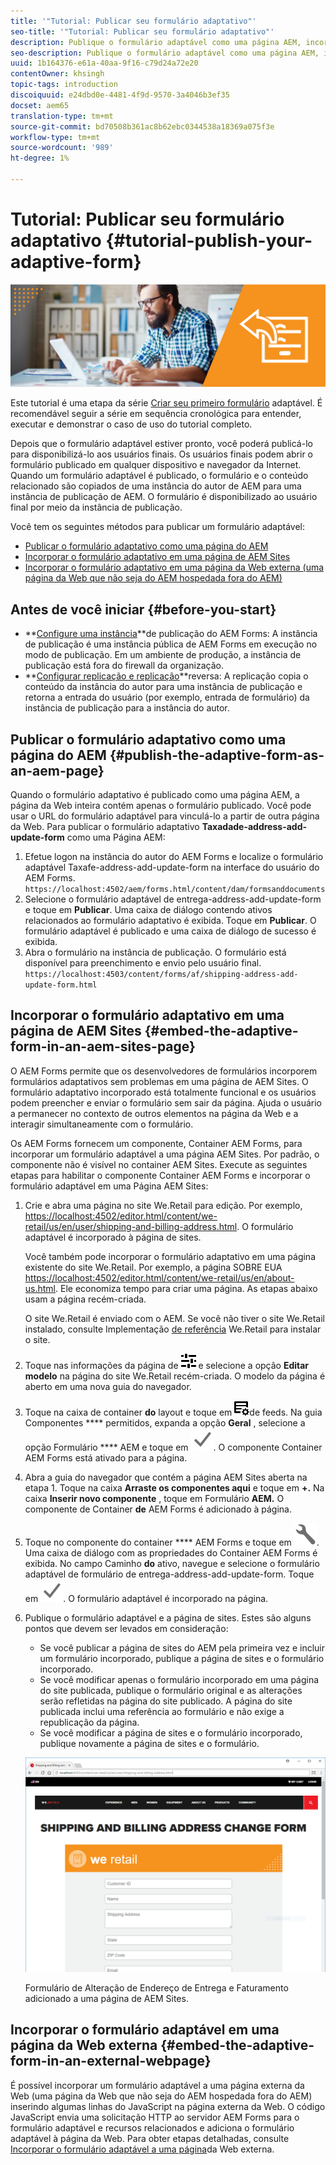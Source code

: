 ```yaml
---
title: '"Tutorial: Publicar seu formulário adaptativo"'
seo-title: '"Tutorial: Publicar seu formulário adaptativo"'
description: Publique o formulário adaptável como uma página AEM, incorpore-o a uma página AEM Sites ou incorpore-o a uma página da Web externa
seo-description: Publique o formulário adaptável como uma página AEM, incorpore-o a uma página AEM Sites ou incorpore-o a uma página da Web externa
uuid: 1b164376-e61a-40aa-9f16-c79d24a72e20
contentOwner: khsingh
topic-tags: introduction
discoiquuid: e24dbd0e-4481-4f9d-9570-3a4046b3ef35
docset: aem65
translation-type: tm+mt
source-git-commit: bd70508b361ac8b62ebc0344538a18369a075f3e
workflow-type: tm+mt
source-wordcount: '989'
ht-degree: 1%

---
```



# Tutorial: Publicar seu formulário adaptativo {#tutorial-publish-your-adaptive-form}

![](do-not-localize/13-publish-your-adaptive-form-small.png)

Este tutorial é uma etapa da série [Criar seu primeiro formulário](https://helpx.adobe.com/experience-manager/6-3/forms/using/create-your-first-adaptive-form.html) adaptável. É recomendável seguir a série em sequência cronológica para entender, executar e demonstrar o caso de uso do tutorial completo.

Depois que o formulário adaptável estiver pronto, você poderá publicá-lo para disponibilizá-lo aos usuários finais. Os usuários finais podem abrir o formulário publicado em qualquer dispositivo e navegador da Internet. Quando um formulário adaptável é publicado, o formulário e o conteúdo relacionado são copiados de uma instância do autor de AEM para uma instância de publicação de AEM. O formulário é disponibilizado ao usuário final por meio da instância de publicação.

Você tem os seguintes métodos para publicar um formulário adaptável:

* [Publicar o formulário adaptativo como uma página do AEM](../../forms/using/publish-your-adaptive-form.md#publish-the-adaptive-form-as-an-aem-page)
* [Incorporar o formulário adaptativo em uma página de AEM Sites](#embed-the-adaptive-form-in-an-aem-sites-page)
* [Incorporar o formulário adaptativo em uma página da Web externa (uma página da Web que não seja do AEM hospedada fora do AEM)](../../forms/using/publish-your-adaptive-form.md)

## Antes de você iniciar {#before-you-start}

* **[Configure uma instância](https://helpx.adobe.com/experience-manager/6-3/forms/using/installing-configuring-aem-forms-osgi.html)**de publicação do AEM Forms: A instância de publicação é uma instância pública de AEM Forms em execução no modo de publicação. Em um ambiente de produção, a instância de publicação está fora do firewall da organização.
* **[Configurar replicação e replicação](https://helpx.adobe.com/experience-manager/6-3/help/sites-deploying/replication.html)**reversa: A replicação copia o conteúdo da instância do autor para uma instância de publicação e retorna a entrada do usuário (por exemplo, entrada de formulário) da instância de publicação para a instância do autor.

## Publicar o formulário adaptativo como uma página do AEM {#publish-the-adaptive-form-as-an-aem-page}

Quando o formulário adaptativo é publicado como uma página AEM, a página da Web inteira contém apenas o formulário publicado. Você pode usar o URL do formulário adaptável para vinculá-lo a partir de outra página da Web. Para publicar o formulário adaptativo **Taxadade-address-add-update-form** como uma Página AEM:

1. Efetue logon na instância do autor do AEM Forms e localize o formulário adaptável Taxafe-address-add-update-form na interface do usuário do AEM Forms.
   `https://localhost:4502/aem/forms.html/content/dam/formsanddocuments`
1. Selecione o formulário adaptável de entrega-address-add-update-form e toque em **Publicar**. Uma caixa de diálogo contendo ativos relacionados ao formulário adaptativo é exibida. Toque em **Publicar**. O formulário adaptável é publicado e uma caixa de diálogo de sucesso é exibida.
1. Abra o formulário na instância de publicação. O formulário está disponível para preenchimento e envio pelo usuário final.
   `https://localhost:4503/content/forms/af/shipping-address-add-update-form.html`

## Incorporar o formulário adaptativo em uma página de AEM Sites {#embed-the-adaptive-form-in-an-aem-sites-page}

O AEM Forms permite que os desenvolvedores de formulários incorporem formulários adaptativos sem problemas em uma página de AEM Sites. O formulário adaptativo incorporado está totalmente funcional e os usuários podem preencher e enviar o formulário sem sair da página. Ajuda o usuário a permanecer no contexto de outros elementos na página da Web e a interagir simultaneamente com o formulário.

Os AEM Forms fornecem um componente, Container AEM Forms, para incorporar um formulário adaptável a uma página AEM Sites. Por padrão, o componente não é visível no container AEM Sites. Execute as seguintes etapas para habilitar o componente Container AEM Forms e incorporar o formulário adaptável em uma Página AEM Sites:

1. Crie e abra uma página no site We.Retail para edição. Por exemplo, [https://localhost:4502/editor.html/content/we-retail/us/en/user/shipping-and-billing-address.html](https://localhost:4502/editor.html/content/we-retail/us/en/user/shipping-and-billing-address.html). O formulário adaptável é incorporado à página de sites.

   Você também pode incorporar o formulário adaptativo em uma página existente do site We.Retail. Por exemplo, a página SOBRE EUA [https://localhost:4502/editor.html/content/we-retail/us/en/about-us.html](https://localhost:4502/editor.html/content/we-retail/us/en/about-us.html). Ele economiza tempo para criar uma página. As etapas abaixo usam a página recém-criada.

   O site We.Retail é enviado com o AEM. Se você não tiver o site We.Retail instalado, consulte Implementação [de referência](https://helpx.adobe.com/experience-manager/6-3/help/sites-developing/we-retail.html) We.Retail para instalar o site.

1. Toque nas informações da página de ![propriedades](assets/properties.png) e selecione a opção **Editar modelo** na página do site We.Retail recém-criada. O modelo da página é aberto em uma nova guia do navegador.
1. Toque na caixa de container **do** layout e toque em ![gerenciamento](assets/feedmanagement.png)de feeds. Na guia Componentes **** permitidos, expanda a opção **Geral** , selecione a opção Formulário **** AEM e toque em ![save_icon](assets/save_icon.svg). O componente Container AEM Forms está ativado para a página.

1. Abra a guia do navegador que contém a página AEM Sites aberta na etapa 1. Toque na caixa **Arraste os componentes aqui** e toque em **+.** Na caixa **Inserir novo componente** , toque em Formulário **AEM.** O componente de Container **de** AEM Forms é adicionado à página.
1. Toque no componente do container **** AEM Forms e toque em ![configure-icon](assets/configure-icon.svg). Uma caixa de diálogo com as propriedades do Container AEM Forms é exibida. No campo Caminho **do** ativo, navegue e selecione o formulário adaptável de formulário de entrega-address-add-update-form. Toque em ![save_icon](assets/save_icon.svg). O formulário adaptável é incorporado na página.
1. Publique o formulário adaptável e a página de sites. Estes são alguns pontos que devem ser levados em consideração:

   * Se você publicar a página de sites do AEM pela primeira vez e incluir um formulário incorporado, publique a página de sites e o formulário incorporado.
   * Se você modificar apenas o formulário incorporado em uma página do site publicada, publique o formulário original e as alterações serão refletidas na página do site publicado. A página do site publicada inclui uma referência ao formulário e não exige a republicação da página.
   * Se você modificar a página de sites e o formulário incorporado, publique novamente a página de sites e o formulário.

   ![embed-in-aem-sites](assets/embed-in-aem-sites.png)

   Formulário de Alteração de Endereço de Entrega e Faturamento adicionado a uma página de AEM Sites.

## Incorporar o formulário adaptável em uma página da Web externa {#embed-the-adaptive-form-in-an-external-webpage}

É possível incorporar um formulário adaptável a uma página externa da Web (uma página da Web que não seja do AEM hospedada fora do AEM) inserindo algumas linhas do JavaScript na página externa da Web. O código JavaScript envia uma solicitação HTTP ao servidor AEM Forms para o formulário adaptável e recursos relacionados e adiciona o formulário adaptável à página da Web. Para obter etapas detalhadas, consulte [Incorporar o formulário adaptável a uma página](/help/forms/using/embed-adaptive-form-external-web-page.md)da Web externa.
